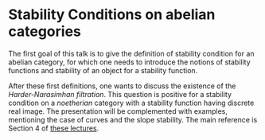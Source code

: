 # Stability Conditions on abelian categories
The first goal of this talk is to give the definition of stability condition for an abelian category, for which one needs to introduce
the notions of stability functions and stability of an object for a stability function.

After these first definitions, one wants to discuss the existence of the *Harder-Narasimhan filtration*. This question is positive for a stability
condition on a *noetherian* category with a stability function having discrete real image.
The presentation will be complemented with examples, mentioning the case of curves and the slope stability.
The main reference is Section 4 of [these lectures](https://arxiv.org/abs/1607.01262#).
